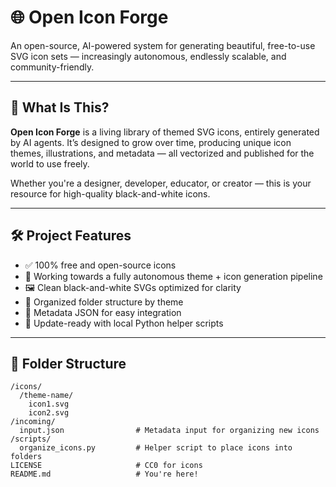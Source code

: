 # 🌐 Open Icon Forge

An open-source, AI-powered system for generating beautiful, free-to-use SVG icon sets — increasingly autonomous, endlessly scalable, and community-friendly.

---

## 🎯 What Is This?

**Open Icon Forge** is a living library of themed SVG icons, entirely generated by AI agents. It’s designed to grow over time, producing unique icon themes, illustrations, and metadata — all vectorized and published for the world to use freely.

Whether you're a designer, developer, educator, or creator — this is your resource for high-quality black-and-white icons.

---

## 🛠 Project Features

- ✅ 100% free and open-source icons
- 🤖 Working towards a fully autonomous theme + icon generation pipeline
- 🖼 Clean black-and-white SVGs optimized for clarity
- 📁 Organized folder structure by theme
- 🧠 Metadata JSON for easy integration
- 🔁 Update-ready with local Python helper scripts

---

## 📂 Folder Structure

```plaintext
/icons/
  /theme-name/
    icon1.svg
    icon2.svg
/incoming/
  input.json                # Metadata input for organizing new icons
/scripts/
  organize_icons.py         # Helper script to place icons into folders
LICENSE                     # CC0 for icons
README.md                   # You're here!
